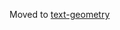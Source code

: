 Moved to [text-geometry](https://github.com/supermedium/superframe/tree/master/components/text-geometry/)
